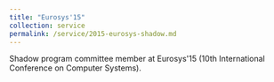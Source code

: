 ```yaml
---
title: "Eurosys'15"
collection: service
permalink: /service/2015-eurosys-shadow.md
---
```

Shadow program committee member at Eurosys'15 (10th International Conference on Computer Systems).
